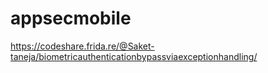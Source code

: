 # appsecmobile

https://codeshare.frida.re/@Saket-taneja/biometricauthenticationbypassviaexceptionhandling/
